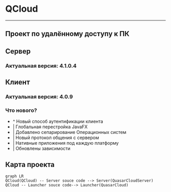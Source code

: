 # QCloud
****
## Проект по удалённому доступу к ПК

## Сервер

### Актуальная версия: 4.1.0.4

## Клиент

### Актуальная версия: 4.0.9

### Что нового?
- ^ Новый способ аутентификации клиента
- | Глобальная перестройка JavaFX
- | Добавлено сепарирование Операционных систем
- | Новый протокол общения с сервером
- | Нативные приложения под каждую платформу
- | Обновлены зависимости

## Карта проекта
```mermaid
graph LR
QCloud(QCloud) -- Server souce code --> Server(QuasarCloudServer)
QCloud -- Launcher souce code--> Launcher(QuasarCloud)
```
